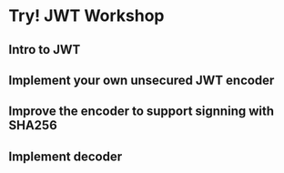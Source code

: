 # Try! JWT Workshop

## Intro to JWT

## Implement your own unsecured JWT encoder

## Improve the encoder to support signning with SHA256

## Implement decoder
